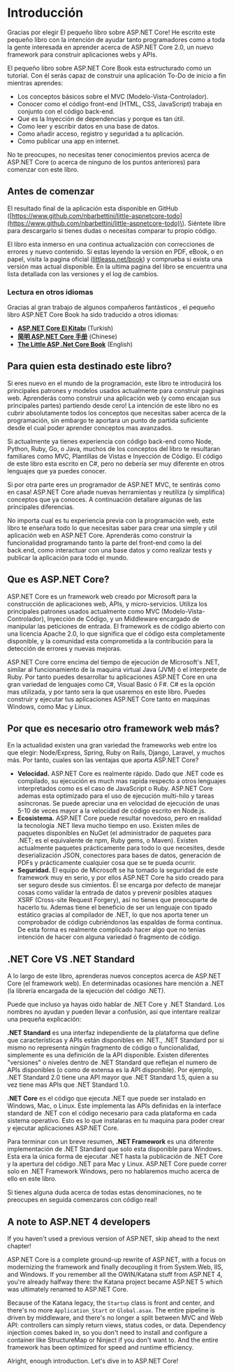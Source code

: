# Introducción

Gracias por elegir El pequeño libro sobre ASP.NET Core! He escrito este pequeño libro con la intención de ayudar tanto programadores como a toda la gente interesada en aprender acerca de ASP.NET Core 2.0, un nuevo framework para construir aplicaciones webs y APIs.

El pequeño libro sobre ASP.NET Core Book esta estructurado como un tutorial. Con él serás capaz de construir una aplicación To-Do de inicio a fin mientras aprendes:

* Los conceptos básicos sobre el MVC \(Modelo-Vista-Controlador\).
* Conocer como el código front-end \(HTML, CSS, JavaScript\) trabaja en conjunto con el código back-end.
* Que es la Inyección de dependencias y porque es tan útil.
* Como leer y escribir datos en una base de datos.
* Como añadir acceso, registro y seguridad a tu aplicación.
* Como publicar una app en internet.

No te preocupes, no necesitas tener conocimientos previos acerca de ASP.NET Core \(o acerca de ninguno de los puntos anteriores\) para comenzar con este libro.

## Antes de comenzar

El resultado final de la aplicación esta disponible en GitHub \([https://www.github.com/nbarbettini/little-aspnetcore-todo](https://www.github.com/nbarbettini/little-aspnetcore-todo)\). Siéntete libre para descargarlo si tienes dudas o necesitas comparar tu propio código.

El libro esta inmerso en una continua actualización con correcciones de errores y nuevo contenido. Si estas leyendo la versión en PDF, eBook, o en papel, visita la pagina oficial \([littleasp.net/book](http://www.littleasp.net/book)\) y comprueba si exista una versión mas actual disponible. En la ultima pagina del libro se encuentra una lista detallada con las versiones y el log de cambios.

### Lectura en otros idiomas

Gracias al gran trabajo de algunos compañeros fantásticos , el pequeño libro ASP.NET Core Book ha sido traducido a otros idiomas:

* [**ASP.NET Core El Kitabı**](https://sahinyanlik.gitbooks.io/kisa-asp-net-core-kitabi/) \(Turkish\)
* [**简明 ASP.NET Core 手册**](https://windsting.github.io/little-aspnetcore-book/book/) \(Chinese\)
* [**The Little ASP .Net Core Book**](https://nbarbettini.gitbooks.io/little-asp-net-core-book) \(English\)

## Para quien esta destinado este libro?

Si eres nuevo en el mundo de la programación, este libro te introducirá los principales patrones y modelos usados actualmente para construir paginas web. Aprenderás como construir una aplicación web \(y como encajan sus principales partes\) partiendo desde cero! La intención de este libro no es cubrir absolutamente todos los conceptos que necesitas saber acerca de la programación, sin embargo te aportara un punto de partida suficiente desde el cual poder aprender conceptos mas avanzados.

Si actualmente ya tienes experiencia con código back-end como Node, Python, Ruby, Go, o Java, muchos de los conceptos del libro te resultaran familiares como MVC, Plantillas de Vistas e Inyección de Código. El código de este libro esta escrito en C\#, pero no debería ser muy diferente en otros lenguajes que ya puedes conocer.

Si por otra parte eres un programador de ASP.NET MVC, te sentirás como en casa! ASP.NET Core añade nuevas herramientas y reutiliza \(y simplifica\) conceptos que ya conoces. A continuación detallare algunas de las principales diferencias.

No importa cual es tu experiencia previa con la programación web, este libro te enseñara todo lo que necesitas saber para crear una simple y util aplicación web en ASP.NET Core. Aprenderás como construir la funcionalidad programando tanto la parte del front-end como la del back.end, como interactuar con una base datos y como realizar tests y publicar la aplicación para todo el mundo.

## Que es ASP.NET Core?

ASP.NET Core es un framework web creado por Microsoft para la construcción de aplicaciones web, APIs, y micro-servicios. Utiliza los principales patrones usados actualmente como MVC \(Modelo-Vista-Controlador\), Inyección de Código, y un Middleware encargado de manipular las peticiones de entrada. El framework es de código abierto con una licencia Apache 2.0, lo que significa que el código esta completamente disponible, y la comunidad esta comprometida a la contribución para la detección de errores y nuevas mejoras.

ASP.NET Core corre encima del tiempo de ejecución de Microsoft's .NET, similar al funcionamiento de la maquina virtual Java \(JVM\) ó el interprete de Ruby. Por tanto puedes desarrollar tu aplicaciones ASP.NET Core en una gran variedad de lenguajes como C\#, Visual Basic ó F\#. C\# es la opción mas utilizada, y por tanto sera la que usaremos en este libro. Puedes construir y ejecutar tus aplicaciones ASP.NET Core tanto en maquinas Windows, como Mac y Linux.

## Por que es necesario otro framework web más?

En la actualidad existen una gran variedad the frameworks web entre los que elegir: Node/Express, Spring, Ruby on Rails, Django, Laravel, y muchos más. Por tanto, cuales son las ventajas que aporta ASP.NET Core?

* **Velocidad.** ASP.NET Core es realmente rápido. Dado que .NET code es compilado, su ejecución es much mas rapida respecto a otros lenguajes interpretados como es el caso de JavaScript o Ruby. ASP.NET Core ademas esta optimizado para el uso de ejecución multi-hilo y tareas asíncronas. Se puede apreciar una en velocidad de ejecución de unas 5-10 de veces mayor a la velocidad de código escrito en Node.js.
* **Ecosistema.** ASP.NET Core puede resultar novedoso, pero en realidad la tecnología .NET lleva mucho tiempo en uso. Existen miles de paquetes disponibles en NuGet \(el administrador de paquetes para  .NET; es el equivalente de npm, Ruby gems, o Maven\). Existen actualmente paquetes prácticamente para todo lo que necesites, desde deserialización JSON, conectores para bases de datos, generación de PDFs y prácticamente cualquier cosa que se te pueda ocurrir.
* **Seguridad.** El equipo de Microsoft se ha tomado la seguridad de este framework muy en serio, y por ellos ASP.NET Core ha sido creado para ser seguro desde sus cimientos. Él se encarga por defecto de manejar cosas como validar la entrada de datos y prevenir posibles ataques XSRF \(Cross-site Request Forgery\), así no tienes que preocuparte de hacerlo tu. Ademas tiene el beneficio de ser un lenguaje con tipado estático gracias al compilador de .NET, lo que nos aporta tener un comprobador de código cubriéndonos las espaldas de forma continua. De esta forma es realmente complicado hacer algo que no tenias intención de hacer con alguna variedad ó fragmento de código.

## .NET Core VS .NET Standard

A lo largo de este libro, aprenderas nuevos conceptos acerca de ASP.NET Core \(el framework web\). En determinadas ocasiones hare mención a .NET \(la librería encargada de la ejecución del código .NET\).

Puede que incluso ya hayas oido hablar de .NET Core y .NET Standard. Los nombres no ayudan y pueden llevar a confusión, así que intentare realizar una pequeña explicación:

**.NET Standard** es una interfaz independiente de la plataforma que define que características y APIs están disponibles en .NET., .NET Standard por si mismo no representa ningún fragmento de código o funcionalidad, simplemente es una definición de la API disponible. Existen diferentes "versiones" o niveles dentro de .NET Standard que reflejan el numero de APIs disponibles \(o como de extensa es la API disponible\). Por ejemplo, .NET Standard 2.0 tiene una API mayor que .NET Standard 1.5, quien a su vez tiene mas APIs que .NET Standard 1.0.

**.NET Core** es el código que ejecuta .NET que puede ser instalado en Windows, Mac, o Linux. Este implementa las APIs definidas en la interface standard de .NET con el código necesario para cada plataforma en cada sistema operativo. Esto es lo que instalaras en tu maquina para poder crear y ejecutar aplicaciones ASP.NET Core.

Para terminar con un breve resumen, **.NET Framework** es una diferente implementación de .NET Standard que solo esta disponible para Windows. Esta era la única forma de ejecutar .NET hasta la publicación de .NET Core y la apertura del código .NET para Mac y Linux. ASP.NET Core puede correr solo en .NET Framework Windows, pero no hablaremos mucho acerca de ello en este libro.

Si tienes alguna duda acerca de todas estas denominaciones, no te preocupes en seguida comenzaros con código real!

## A note to ASP.NET 4 developers

If you haven't used a previous version of ASP.NET, skip ahead to the next chapter!

ASP.NET Core is a complete ground-up rewrite of ASP.NET, with a focus on modernizing the framework and finally decoupling it from System.Web, IIS, and Windows. If you remember all the OWIN/Katana stuff from ASP.NET 4, you're already halfway there: the Katana project became ASP.NET 5 which was ultimately renamed to ASP.NET Core.

Because of the Katana legacy, the `Startup` class is front and center, and there's no more `Application_Start` or `Global.asax`. The entire pipeline is driven by middleware, and there's no longer a split between MVC and Web API: controllers can simply return views, status codes, or data. Dependency injection comes baked in, so you don't need to install and configure a container like StructureMap or Ninject if you don't want to. And the entire framework has been optimized for speed and runtime efficiency.

Alright, enough introduction. Let's dive in to ASP.NET Core!

